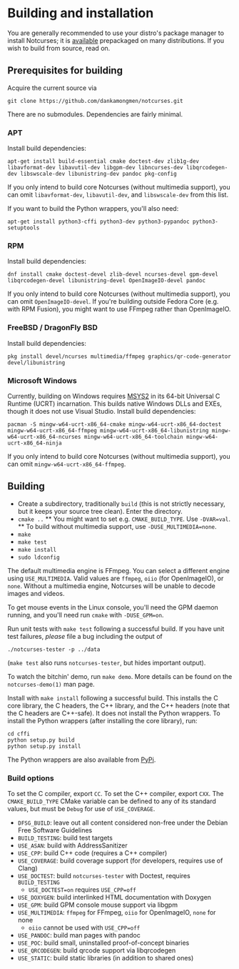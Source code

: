 # Building and installation

You are generally recommended to use your distro's package manager to install
Notcurses; it is [available](https://repology.org/project/notcurses/versions)
prepackaged on many distributions. If you wish to build from source, read on.

## Prerequisites for building

Acquire the current source via

`git clone https://github.com/dankamongmen/notcurses.git`

There are no submodules. Dependencies are fairly minimal.

### APT

Install build dependencies:

`apt-get install build-essential cmake doctest-dev zlib1g-dev libavformat-dev libavutil-dev libgpm-dev libncurses-dev libqrcodegen-dev libswscale-dev libunistring-dev pandoc pkg-config`

If you only intend to build core Notcurses (without multimedia support), you
can omit `libavformat-dev`, `libavutil-dev`, and `libswscale-dev` from this
list.

If you want to build the Python wrappers, you'll also need:

`apt-get install python3-cffi python3-dev python3-pypandoc python3-setuptools`

### RPM

Install build dependencies:

`dnf install cmake doctest-devel zlib-devel ncurses-devel gpm-devel libqrcodegen-devel libunistring-devel OpenImageIO-devel pandoc`

If you only intend to build core Notcurses (without multimedia support), you
can omit `OpenImageIO-devel`. If you're building outside Fedora Core (e.g. with
RPM Fusion), you might want to use FFmpeg rather than OpenImageIO.

### FreeBSD / DragonFly BSD

Install build dependencies:

`pkg install devel/ncurses multimedia/ffmpeg graphics/qr-code-generator devel/libunistring`

### Microsoft Windows

Currently, building on Windows requires [MSYS2](https://www.msys2.org/) in its
64-bit Universal C Runtime (UCRT) incarnation. This builds native Windows DLLs
and EXEs, though it does not use Visual Studio. Install build dependencies:

`pacman -S mingw-w64-ucrt-x86_64-cmake mingw-w64-ucrt-x86_64-doctest mingw-w64-ucrt-x86_64-ffmpeg mingw-w64-ucrt-x86_64-libunistring mingw-w64-ucrt-x86_64-ncurses mingw-w64-ucrt-x86_64-toolchain mingw-w64-ucrt-x86_64-ninja`

If you only intend to build core Notcurses (without multimedia support), you
can omit `mingw-w64-ucrt-x86_64-ffmpeg`.

## Building

* Create a subdirectory, traditionally `build` (this is not strictly necessary,
  but it keeps your source tree clean). Enter the directory.
* `cmake ..`
** You might want to set e.g. `CMAKE_BUILD_TYPE`. Use `-DVAR=val`.
** To build without multimedia support, use `-DUSE_MULTIMEDIA=none`.
* `make`
* `make test`
* `make install`
* `sudo ldconfig`

The default multimedia engine is FFmpeg. You can select a different engine
using `USE_MULTIMEDIA`. Valid values are `ffmpeg`, `oiio` (for OpenImageIO),
or `none`. Without a multimedia engine, Notcurses will be unable to decode
images and videos.

To get mouse events in the Linux console, you'll need the GPM daemon running,
and you'll need run `cmake` with `-DUSE_GPM=on`.

Run unit tests with `make test` following a successful build. If you have unit
test failures, *please* file a bug including the output of

`./notcurses-tester -p ../data`

(`make test` also runs `notcurses-tester`, but hides important output).

To watch the bitchin' demo, run `make demo`. More details can
be found on the `notcurses-demo(1)` man page.

Install with `make install` following a successful build. This installs the C
core library, the C headers, the C++ library, and the C++ headers (note that
the C headers are C++-safe). It does not install the Python wrappers. To
install the Python wrappers (after installing the core library), run:

```
cd cffi
python setup.py build
python setup.py install
```

The Python wrappers are also available from [PyPi](https://pypi.org/project/notcurses/).

### Build options

To set the C compiler, export `CC`. To set the C++ compiler, export `CXX`. The
`CMAKE_BUILD_TYPE` CMake variable can be defined to any of its standard values,
but must be `Debug` for use of `USE_COVERAGE`.

* `DFSG_BUILD`: leave out all content considered non-free under the Debian Free
                Software Guidelines
* `BUILD_TESTING`: build test targets
* `USE_ASAN`: build with AddressSanitizer
* `USE_CPP`: build C++ code (requires a C++ compiler)
* `USE_COVERAGE`: build coverage support (for developers, requires use of Clang)
* `USE_DOCTEST`: build `notcurses-tester` with Doctest, requires `BUILD_TESTING`
  * `USE_DOCTEST=on` requires `USE_CPP=off`
* `USE_DOXYGEN`: build interlinked HTML documentation with Doxygen
* `USE_GPM`: build GPM console mouse support via libgpm
* `USE_MULTIMEDIA`: `ffmpeg` for FFmpeg, `oiio` for OpenImageIO, `none` for none
  * `oiio` cannot be used with `USE_CPP=off`
* `USE_PANDOC`: build man pages with pandoc
* `USE_POC`: build small, uninstalled proof-of-concept binaries
* `USE_QRCODEGEN`: build qrcode support via libqrcodegen
* `USE_STATIC`: build static libraries (in addition to shared ones)

